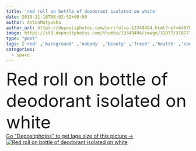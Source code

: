 ```yaml
---
title: 'red roll on bottle of deodorant isolated on white'
date: 2019-11-18T08:02:52+00:00
author: AntonMatyukha
author_url: https://depositphotos.com/portfolio-13349494.html?ref=64678756
image: https://st3.depositphotos.com/thumbs/13349494/image/31877/318771396/api_thumb_450.jpg?forcejpeg=true
type: "post"
tags: ['red' ,'background' ,'nobody' ,'beauty' ,'fresh' ,'health' ,'container' ,'wellbeing' ,'protection' ,'care' ,'freshness' ,'skin' ,'backdrop' ,'product' ,'cosmetic' ,'skincare' ,'bottle' ,'clean' ,'hygiene' ,'purity' ,'treatment' ,'roller' ,'wellness' ,'deodorant' ,'Fragrance' ,'bodycare' ,'pampering' ,'antiperspirant' ,'Isolated On White' ,'copy space' ,'body care' ,'Studio Shot' ,'skin care' ,'no people' ,'roll on' ]
categories: 
  - space
---
```

<div aling="center">
            <font size="60"> Red roll on bottle of deodorant isolated on white</font>   
</div>
<div>
    <a href='https://st3.depositphotos.com/thumbs/13349494/image/31877/318771396/api_thumb_450.jpg?forcejpeg=true?ref=64678756' target=_blank > Go "Depositphotos" to get lage size of this picture ->
        <img href='https://st3.depositphotos.com/thumbs/13349494/image/31877/318771396/api_thumb_450.jpg?forcejpeg=true?ref=64678756' src='https://st3.depositphotos.com/13349494/31877/i/950/depositphotos_318771396-stock-photo-red-roll-bottle-deodorant-isolated.jpg?forcejpeg=true' alt='Red roll on bottle of deodorant isolated on white' >
    </a>
</div>
